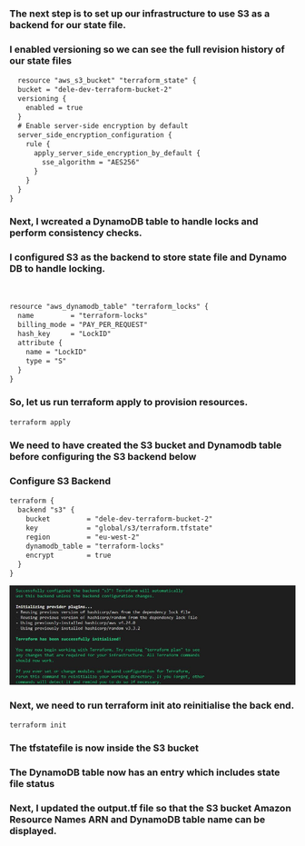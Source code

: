 ### The next step is to set up our infrastructure to use S3 as a backend for our state file.

### I enabled versioning so we can see the full revision history of our state files
```
  resource "aws_s3_bucket" "terraform_state" {
  bucket = "dele-dev-terraform-bucket-2"
  versioning {
    enabled = true
  }
  # Enable server-side encryption by default
  server_side_encryption_configuration {
    rule {
      apply_server_side_encryption_by_default {
        sse_algorithm = "AES256"
      }
    }
  }
}
```
### Next, I wcreated a DynamoDB table to handle locks and perform consistency checks. 
### I configured S3 as the backend to store state file and Dynamo DB to handle locking. 


```


resource "aws_dynamodb_table" "terraform_locks" {
  name         = "terraform-locks"
  billing_mode = "PAY_PER_REQUEST"
  hash_key     = "LockID"
  attribute {
    name = "LockID"
    type = "S"
  }
}
```


### So, let us run terraform apply to provision resources.
```
terraform apply
```
### We need to have created the S3 bucket and Dynamodb table before configuring the S3 backend below

### Configure S3 Backend
```
terraform {
  backend "s3" {
    bucket         = "dele-dev-terraform-bucket-2"
    key            = "global/s3/terraform.tfstate"
    region         = "eu-west-2"
    dynamodb_table = "terraform-locks"
    encrypt        = true
  }
}
```

![S3 backend success](./images/backend-success.JPG)


### Next, we need to run terraform init ato reinitialise the back end.
```
terraform init
```

### The tfstatefile is now inside the S3 bucket

### The DynamoDB table now has an entry which includes state file status

### Next, I updated the output.tf file so that the S3 bucket Amazon Resource Names ARN and DynamoDB table name can be displayed.